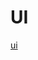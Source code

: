 # UI 
[ui](https://github.com/skylie628/react-leaderboard/blob/main/src/assets/FireShot%20Capture%20002%20-%20Vite%20%2B%20React%20-%20localhost.png)
